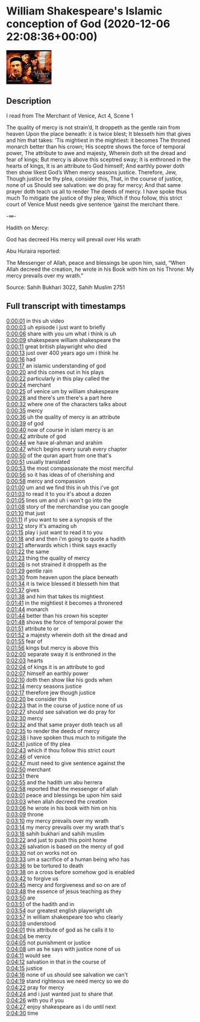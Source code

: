 # William Shakespeare's Islamic conception of God (2020-12-06 22:08:36+00:00)

![alt William Shakespeare's Islamic conception of God](pBJ9n-lR_2o.jpg "William Shakespeare's Islamic conception of God")

## Description

I read from The Merchant of Venice, Act 4, Scene 1

The quality of mercy is not strain’d,
It droppeth as the gentle rain from heaven
Upon the place beneath: it is twice blest;
It blesseth him that gives and him that takes:
‘Tis mightiest in the mightiest: it becomes
The throned monarch better than his crown;
His sceptre shows the force of temporal power,
The attribute to awe and majesty,
Wherein doth sit the dread and fear of kings;
But mercy is above this sceptred sway;
It is enthroned in the hearts of kings,
It is an attribute to God himself;
And earthly power doth then show likest God’s
When mercy seasons justice. Therefore, Jew,
Though justice be thy plea, consider this,
That, in the course of justice, none of us
Should see salvation: we do pray for mercy;
And that same prayer doth teach us all to render
The deeds of mercy. I have spoke thus much
To mitigate the justice of thy plea;
Which if thou follow, this strict court of Venice
Must needs give sentence ‘gainst the merchant there.

-∞-

Hadith on Mercy:

God has decreed His mercy will prevail over His wrath

Abu Huraira reported:

The Messenger of Allah, peace and blessings be upon him, said, “When Allah decreed the creation, he wrote in his Book with him on his Throne: My mercy prevails over my wrath.”

Source: Sahih Bukhari 3022, Sahih Muslim 2751



## Full transcript with timestamps

[0:00:01](https://youtu.be/pBJ9n-lR_2o?t=1) in this uh video  
[0:00:03](https://youtu.be/pBJ9n-lR_2o?t=3) uh episode i just want to briefly  
[0:00:06](https://youtu.be/pBJ9n-lR_2o?t=6) share with you um what i think is uh  
[0:00:09](https://youtu.be/pBJ9n-lR_2o?t=9) shakespeare william shakespeare the  
[0:00:11](https://youtu.be/pBJ9n-lR_2o?t=11) great british playwright who died  
[0:00:13](https://youtu.be/pBJ9n-lR_2o?t=13) just over 400 years ago um i think he  
[0:00:16](https://youtu.be/pBJ9n-lR_2o?t=16) had  
[0:00:17](https://youtu.be/pBJ9n-lR_2o?t=17) an islamic understanding of god  
[0:00:20](https://youtu.be/pBJ9n-lR_2o?t=20) and this comes out in his plays  
[0:00:22](https://youtu.be/pBJ9n-lR_2o?t=22) particularly in this play called the  
[0:00:24](https://youtu.be/pBJ9n-lR_2o?t=24) merchant  
[0:00:25](https://youtu.be/pBJ9n-lR_2o?t=25) of venice um by william shakespeare  
[0:00:28](https://youtu.be/pBJ9n-lR_2o?t=28) and there's um there's a part here  
[0:00:32](https://youtu.be/pBJ9n-lR_2o?t=32) where one of the characters talks about  
[0:00:35](https://youtu.be/pBJ9n-lR_2o?t=35) mercy  
[0:00:36](https://youtu.be/pBJ9n-lR_2o?t=36) uh the quality of mercy is an attribute  
[0:00:39](https://youtu.be/pBJ9n-lR_2o?t=39) of god  
[0:00:40](https://youtu.be/pBJ9n-lR_2o?t=40) now of course in islam mercy is an  
[0:00:42](https://youtu.be/pBJ9n-lR_2o?t=42) attribute of god  
[0:00:44](https://youtu.be/pBJ9n-lR_2o?t=44) we have al-ahman and arahim  
[0:00:47](https://youtu.be/pBJ9n-lR_2o?t=47) which begins every surah every chapter  
[0:00:50](https://youtu.be/pBJ9n-lR_2o?t=50) of the quran apart from one that's  
[0:00:51](https://youtu.be/pBJ9n-lR_2o?t=51) usually translated  
[0:00:53](https://youtu.be/pBJ9n-lR_2o?t=53) the most compassionate the most merciful  
[0:00:56](https://youtu.be/pBJ9n-lR_2o?t=56) so it has ideas of of cherishing and  
[0:00:58](https://youtu.be/pBJ9n-lR_2o?t=58) mercy and compassion  
[0:01:00](https://youtu.be/pBJ9n-lR_2o?t=60) um and we find this in uh this i've got  
[0:01:03](https://youtu.be/pBJ9n-lR_2o?t=63) to read it to you it's about a dozen  
[0:01:05](https://youtu.be/pBJ9n-lR_2o?t=65) lines um and uh i won't go into the  
[0:01:08](https://youtu.be/pBJ9n-lR_2o?t=68) story of the merchandise you can google  
[0:01:10](https://youtu.be/pBJ9n-lR_2o?t=70) that just  
[0:01:11](https://youtu.be/pBJ9n-lR_2o?t=71) if you want to see a synopsis of the  
[0:01:12](https://youtu.be/pBJ9n-lR_2o?t=72) story it's amazing uh  
[0:01:15](https://youtu.be/pBJ9n-lR_2o?t=75) play i just want to read it to you  
[0:01:18](https://youtu.be/pBJ9n-lR_2o?t=78) and and then i'm going to quote a hadith  
[0:01:21](https://youtu.be/pBJ9n-lR_2o?t=81) afterwards which i think says exactly  
[0:01:22](https://youtu.be/pBJ9n-lR_2o?t=82) the same  
[0:01:23](https://youtu.be/pBJ9n-lR_2o?t=83) thing the quality of mercy  
[0:01:26](https://youtu.be/pBJ9n-lR_2o?t=86) is not strained it droppeth as the  
[0:01:29](https://youtu.be/pBJ9n-lR_2o?t=89) gentle rain  
[0:01:30](https://youtu.be/pBJ9n-lR_2o?t=90) from heaven upon the place beneath  
[0:01:34](https://youtu.be/pBJ9n-lR_2o?t=94) it is twice blessed it blesseth him that  
[0:01:37](https://youtu.be/pBJ9n-lR_2o?t=97) gives  
[0:01:38](https://youtu.be/pBJ9n-lR_2o?t=98) and him that takes tis mightiest  
[0:01:41](https://youtu.be/pBJ9n-lR_2o?t=101) in the mightiest it becomes a thronered  
[0:01:44](https://youtu.be/pBJ9n-lR_2o?t=104) monarch  
[0:01:44](https://youtu.be/pBJ9n-lR_2o?t=104) better than his crown his scepter  
[0:01:48](https://youtu.be/pBJ9n-lR_2o?t=108) shows the force of temporal power the  
[0:01:51](https://youtu.be/pBJ9n-lR_2o?t=111) attribute to or  
[0:01:52](https://youtu.be/pBJ9n-lR_2o?t=112) a majesty wherein doth sit the dread and  
[0:01:55](https://youtu.be/pBJ9n-lR_2o?t=115) fear of  
[0:01:56](https://youtu.be/pBJ9n-lR_2o?t=116) kings but mercy is above this  
[0:02:00](https://youtu.be/pBJ9n-lR_2o?t=120) separate sway it is enthroned in the  
[0:02:03](https://youtu.be/pBJ9n-lR_2o?t=123) hearts  
[0:02:04](https://youtu.be/pBJ9n-lR_2o?t=124) of kings it is an attribute to god  
[0:02:07](https://youtu.be/pBJ9n-lR_2o?t=127) himself an earthly power  
[0:02:10](https://youtu.be/pBJ9n-lR_2o?t=130) doth then show like his gods when  
[0:02:14](https://youtu.be/pBJ9n-lR_2o?t=134) mercy seasons justice  
[0:02:17](https://youtu.be/pBJ9n-lR_2o?t=137) therefore jew though justice  
[0:02:20](https://youtu.be/pBJ9n-lR_2o?t=140) be consider this  
[0:02:23](https://youtu.be/pBJ9n-lR_2o?t=143) that in the course of justice none of us  
[0:02:27](https://youtu.be/pBJ9n-lR_2o?t=147) should see salvation we do pray for  
[0:02:30](https://youtu.be/pBJ9n-lR_2o?t=150) mercy  
[0:02:32](https://youtu.be/pBJ9n-lR_2o?t=152) and that same prayer doth teach us all  
[0:02:35](https://youtu.be/pBJ9n-lR_2o?t=155) to render the deeds of mercy  
[0:02:38](https://youtu.be/pBJ9n-lR_2o?t=158) i have spoken thus much to mitigate the  
[0:02:41](https://youtu.be/pBJ9n-lR_2o?t=161) justice of thy plea  
[0:02:43](https://youtu.be/pBJ9n-lR_2o?t=163) which if thou follow this strict court  
[0:02:46](https://youtu.be/pBJ9n-lR_2o?t=166) of venice  
[0:02:47](https://youtu.be/pBJ9n-lR_2o?t=167) must need to give sentence against the  
[0:02:50](https://youtu.be/pBJ9n-lR_2o?t=170) merchant  
[0:02:51](https://youtu.be/pBJ9n-lR_2o?t=171) there  
[0:02:55](https://youtu.be/pBJ9n-lR_2o?t=175) and the hadith um abu herrera  
[0:02:58](https://youtu.be/pBJ9n-lR_2o?t=178) reported that the messenger of allah  
[0:03:01](https://youtu.be/pBJ9n-lR_2o?t=181) peace and blessings be upon him said  
[0:03:03](https://youtu.be/pBJ9n-lR_2o?t=183) when allah decreed the creation  
[0:03:06](https://youtu.be/pBJ9n-lR_2o?t=186) he wrote in his book with him on his  
[0:03:09](https://youtu.be/pBJ9n-lR_2o?t=189) throne  
[0:03:10](https://youtu.be/pBJ9n-lR_2o?t=190) my mercy prevails over my wrath  
[0:03:14](https://youtu.be/pBJ9n-lR_2o?t=194) my mercy prevails over my wrath that's  
[0:03:18](https://youtu.be/pBJ9n-lR_2o?t=198) sahih bukhari and sahih muslim  
[0:03:22](https://youtu.be/pBJ9n-lR_2o?t=202) and just to push this point home  
[0:03:26](https://youtu.be/pBJ9n-lR_2o?t=206) salvation is based on the mercy of god  
[0:03:30](https://youtu.be/pBJ9n-lR_2o?t=210) not on works not on  
[0:03:33](https://youtu.be/pBJ9n-lR_2o?t=213) um a sacrifice of a human being who has  
[0:03:36](https://youtu.be/pBJ9n-lR_2o?t=216) to be tortured to death  
[0:03:38](https://youtu.be/pBJ9n-lR_2o?t=218) on a cross before somehow god is enabled  
[0:03:42](https://youtu.be/pBJ9n-lR_2o?t=222) to forgive us  
[0:03:45](https://youtu.be/pBJ9n-lR_2o?t=225) mercy and forgiveness and so on are of  
[0:03:48](https://youtu.be/pBJ9n-lR_2o?t=228) the essence of jesus teaching as they  
[0:03:50](https://youtu.be/pBJ9n-lR_2o?t=230) are  
[0:03:51](https://youtu.be/pBJ9n-lR_2o?t=231) of the hadith and in  
[0:03:54](https://youtu.be/pBJ9n-lR_2o?t=234) our greatest english playwright uh  
[0:03:57](https://youtu.be/pBJ9n-lR_2o?t=237) in william shakespeare too who clearly  
[0:03:59](https://youtu.be/pBJ9n-lR_2o?t=239) understood  
[0:04:01](https://youtu.be/pBJ9n-lR_2o?t=241) this attribute of god as he calls it to  
[0:04:04](https://youtu.be/pBJ9n-lR_2o?t=244) be mercy  
[0:04:05](https://youtu.be/pBJ9n-lR_2o?t=245) not punishment or justice  
[0:04:08](https://youtu.be/pBJ9n-lR_2o?t=248) um as he says with justice none of us  
[0:04:11](https://youtu.be/pBJ9n-lR_2o?t=251) would see  
[0:04:12](https://youtu.be/pBJ9n-lR_2o?t=252) salvation in that in the course of  
[0:04:15](https://youtu.be/pBJ9n-lR_2o?t=255) justice  
[0:04:16](https://youtu.be/pBJ9n-lR_2o?t=256) none of us should see salvation we can't  
[0:04:19](https://youtu.be/pBJ9n-lR_2o?t=259) stand righteous we need mercy so we do  
[0:04:22](https://youtu.be/pBJ9n-lR_2o?t=262) pray for mercy  
[0:04:24](https://youtu.be/pBJ9n-lR_2o?t=264) and i just wanted just to share that  
[0:04:26](https://youtu.be/pBJ9n-lR_2o?t=266) with you if you  
[0:04:27](https://youtu.be/pBJ9n-lR_2o?t=267) enjoy shakespeare as i do until next  
[0:04:30](https://youtu.be/pBJ9n-lR_2o?t=270) time  
